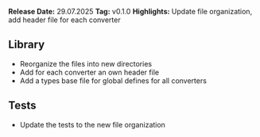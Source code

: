 **Release Date:** 29.07.2025
**Tag:** v0.1.0
**Highlights:** Update file organization, add header file for each converter

## Library
- Reorganize the files into new directories
- Add for each converter an own header file
- Add a types base file for global defines for all converters

## Tests
- Update the tests to the new file organization
